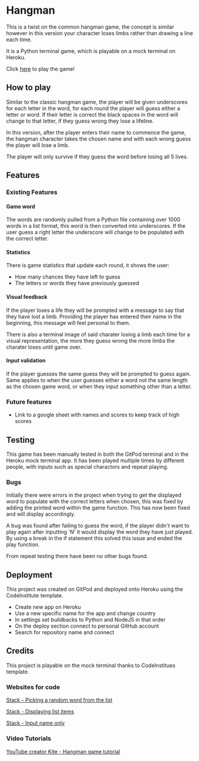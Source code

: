 # Hangman

This is a twist on the common hangman game, the concept is similar however in this version your character loses limbs rather than drawing a line each time. 

It is a Python terminal game, which is playable on a mock terminal on Heroku.

Click [here](https://debbie-herridge-hangman.herokuapp.com/) to play the game!

## How to play

Similar to the classic hangman game, the player will be given underscores for each letter in the word, for each round the player will guess either a letter or word. If their letter is correct the black spaces in the word will change to that letter, if they guess wrong they lose a lifeline.

In this version, after the player enters their name to commence the game, the hangman character takes the chosen name and with each wrong guess the player will lose a limb. 

The player will only survive if they guess the word before losing all 5 lives.

## Features 

### Existing Features

#### Game word
The words are randomly pulled from a Python file containing over 1000 words in a list format, this word is then converted into underscores. If the user guess a right letter the underscore will change to be populated with the correct letter.

#### Statistics
There is game statistics that update each round, it shows the user:
- How many chances they have left to guess
- The letters or words they have previously guessed

#### Visual feedback
If the player loses a life they will be prompted with a message to say that they have lost a limb. Providing the player has entered their name in the beginning, this message will feel personal to them.

There is also a terminal image of said charater losing a limb each time for a visual representation, the more they guess wrong the more limbs the charater loses until game over.

#### Input validation
If the player guesses the same guess they will be prompted to guess again. Same applies to when the user guesses either a word not the same length as the chosen game word, or when they input something other than a letter.

### Future features

- Link to a google sheet with names and scores to keep track of high scores


## Testing

This game has been manually tested in both the GitPod terminal and in the Heroku mock terminal app. It has been played multiple times by different people, with inputs such as special charactors and repeat playing.

### Bugs

Initially there were errors in the project when trying to get the displayed word to populate with the correct letters when chosen, this was fixed by adding the printed word within the game function. This has now been fixed and will display accordingly.

A bug was found after failing to guess the word, if the player didn't want to play again after inputting 'N' it would display the word they have just played. By using a break in the if statement this solved this issue and ended the play function.

From repeat testing there have been no other bugs found.


## Deployment

This project was created on GitPod and deployed onto Heroku using the CodeInstitute template.
- Create new app on Heroku
- Use a new specific name for the app and change country 
- In settings set buildbacks to Python and NodeJS in that order
- On the deploy section connect to personal GitHub account
- Search for repository name and connect

## Credits

This project is playable on the mock terminal thanks to CodeInstitues template.

### Websites for code

[Stack - Picking a random word from the list](https://stackoverflow.com/questions/594273/how-to-pick-a-random-english-word-from-a-list)

[Stack - Displaying list items](https://stackoverflow.com/questions/11178061/print-list-without-brackets-in-a-single-row)

[Stack - Input name only](https://stackoverflow.com/questions/39199188/how-do-i-only-allow-letters-when-asking-for-a-name-in-python)

### Video Tutorials

[YouTube creator Kite - Hangman game tutorial](https://www.youtube.com/watch?v=m4nEnsavl6w&t=527s)